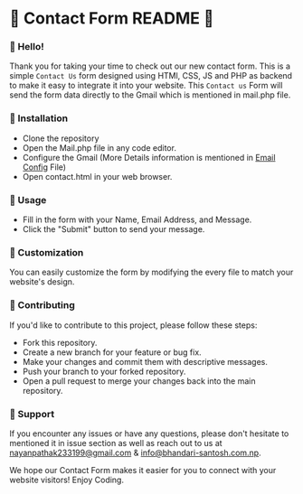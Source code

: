 # 📝 Contact Form README 📝

### 👋 Hello!

Thank you for taking your time to check out our new contact form. This is a simple `Contact Us` form designed using HTMl, CSS, JS and PHP as backend to make it easy to integrate it into your website. This `Contact us` Form will send the form data directly to the Gmail which is mentioned in mail.php file.

### 🔧 Installation

- Clone the repository
- Open the Mail.php file in any code editor.
- Configure the Gmail (More Details information is mentioned in <a href="/EmailConfig.md">Email Config</a> File)
- Open contact.html in your web browser.


### 📝 Usage

- Fill in the form with your Name, Email Address, and Message.
- Click the "Submit" button to send your message.

### 🎨 Customization

You can easily customize the form by modifying the every file to match your website's design.

### 🤝 Contributing
If you'd like to contribute to this project, please follow these steps:
- Fork this repository.
- Create a new branch for your feature or bug fix.
- Make your changes and commit them with descriptive messages.
- Push your branch to your forked repository.
- Open a pull request to merge your changes back into the main repository.

### 💬 Support

If you encounter any issues or have any questions, please don't hesitate to mentioned it in issue section as well as reach out to us at nayanpathak233199@gmail.com & info@bhandari-santosh.com.np.

We hope our Contact Form makes it easier for you to connect with your website visitors!
Enjoy Coding.
